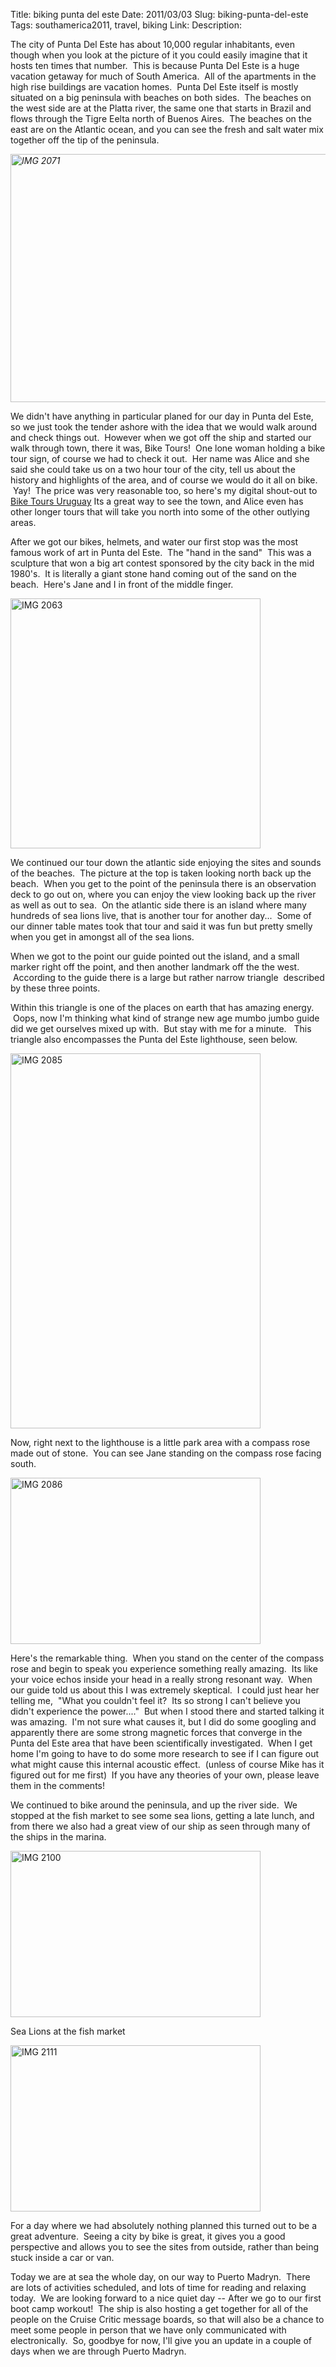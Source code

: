 Title: biking punta del este
Date: 2011/03/03
Slug: biking-punta-del-este
Tags: southamerica2011, travel, biking
Link: 
Description: 


<p>The city of Punta Del Este has about 10,000 regular inhabitants, even though when you look at the picture of it you could easily imagine that it hosts ten times that number.  This is because Punta Del Este is a huge vacation getaway for much of South America.  All of the apartments in the high rise buildings are vacation homes.  Punta Del Este itself is mostly situated on a big peninsula with beaches on both sides.  The beaches on the west side are at the Platta river, the same one that starts in Brazil and flows through the Tigre Eelta north of Buenos Aires.  The beaches on the east are on the Atlantic ocean, and you can see the fresh and salt water mix together off the tip of the peninsula.</p><p><em><img title="IMG_2071.jpg" src="http://lh3.ggpht.com/_wISL1SSAaEA/TW9_cGp7TLI/AAAAAAAAANM/sGh4oYd-uk0/IMG_2071.jpg?imgmax=800" border="0" alt="IMG 2071" width="600" height="397" /></em></p><p>We didn't have anything in particular planed for our day in Punta del Este, so we just took the tender ashore with the idea that we would walk around and check things out.  However when we got off the ship and started our walk through town, there it was, Bike Tours!  One lone woman holding a bike tour sign, of course we had to check it out.  Her name was Alice and she said she could take us on a two hour tour of the city, tell us about the history and highlights of the area, and of course we would do it all on bike.  Yay!  The price was very reasonable too, so here's my digital shout-out to <a href="http://www.biketoursuruguay.com">Bike Tours Uruguay</a> Its a great way to see the town, and Alice even has other longer tours that will take you north into some of the other outlying areas.</p><p>After we got our bikes, helmets, and water our first stop was the most famous work of art in Punta del Este.  The "hand in the sand"  This was a sculpture that won a big art contest sponsored by the city back in the mid 1980's.  It is literally a giant stone hand coming out of the sand on the beach.  Here's Jane and I in front of the middle finger.</p><p><img title="IMG_2063.jpg" src="http://lh6.ggpht.com/_wISL1SSAaEA/TW9_ecn92YI/AAAAAAAAANQ/FPCA-Mjyz20/IMG_2063.jpg?imgmax=800" border="0" alt="IMG 2063" width="400" height="400" /></p><p>We continued our tour down the atlantic side enjoying the sites and sounds of the beaches.  The picture at the top is taken looking north back up the beach.  When you get to the point of the peninsula there is an observation deck to go out on, where you can enjoy the view looking back up the river as well as out to sea.  On the atlantic side there is an island where many hundreds of sea lions live, that is another tour for another day...  Some of our dinner table mates took that tour and said it was fun but pretty smelly when you get in amongst all of the sea lions.</p><p>When we got to the point our guide pointed out the island, and a small marker right off the point, and then another landmark off the the west.  According to the guide there is a large but rather narrow triangle  described by these three points.</p><p>Within this triangle is one of the places on earth that has amazing energy.  Oops, now I'm thinking what kind of strange new age mumbo jumbo guide did we get ourselves mixed up with.  But stay with me for a minute.   This triangle also encompasses the Punta del Este lighthouse, seen below.</p><p><img title="IMG_2085.jpg" src="http://lh5.ggpht.com/_wISL1SSAaEA/TW9_gpL7RTI/AAAAAAAAANU/jmT4GtB7xdY/IMG_2085.jpg?imgmax=800" border="0" alt="IMG 2085" width="400" height="600" /></p><p>Now, right next to the lighthouse is a little park area with a compass rose made out of stone.  You can see Jane standing on the compass rose facing south.</p><p><img title="IMG_2086.jpg" src="http://lh4.ggpht.com/_wISL1SSAaEA/TW9_jUpn5lI/AAAAAAAAANY/Q5eD6bKF00A/IMG_2086.jpg?imgmax=800" border="0" alt="IMG 2086" width="400" height="266" /></p><p>Here's the remarkable thing.  When you stand on the center of the compass rose and begin to speak you experience something really amazing.  Its like your voice echos inside your head in a really strong resonant way.  When our guide told us about this I was extremely skeptical.  I could just hear her telling me,  "What you couldn't feel it?  Its so strong I can't believe you didn't experience the power...."  But when I stood there and started talking it was amazing.  I'm not sure what causes it, but I did do some googling and apparently there are some strong magnetic forces that converge in the Punta del Este area that have been scientifically investigated.  When I get home I'm going to have to do some more research to see if I can figure out what might cause this internal acoustic effect.  (unless of course Mike has it figured out for me first)  If you have any theories of your own, please leave them in the comments!</p><p>We continued to bike around the peninsula, and up the river side.  We stopped at the fish market to see some sea lions, getting a late lunch, and from there we also had a great view of our ship as seen through many of the ships in the marina.</p><p><img title="IMG_2100.jpg" src="http://lh5.ggpht.com/_wISL1SSAaEA/TW9_lQh0zZI/AAAAAAAAANc/odwHoPfp-OU/IMG_2100.jpg?imgmax=800" border="0" alt="IMG 2100" width="400" height="266" /></p><p>Sea Lions at the fish market</p><p><img title="IMG_2111.jpg" src="http://lh4.ggpht.com/_wISL1SSAaEA/TW9_nfTrXQI/AAAAAAAAANg/3Sn7dhY--tI/IMG_2111.jpg?imgmax=800" border="0" alt="IMG 2111" width="400" height="266" /></p><p>For a day where we had absolutely nothing planned this turned out to be a great adventure.  Seeing a city by bike is great, it gives you a good perspective and allows you to see the sites from outside, rather than being stuck inside a car or van.</p><p>Today we are at sea the whole day, on our way to Puerto Madryn.  There are lots of activities scheduled, and lots of time for reading and relaxing today.  We are looking forward to a nice quiet day -- After we go to our first boot camp workout!  The ship is also hosting a get together for all of the people on the Cruise Critic message boards, so that will also be a chance to meet some people in person that we have only communicated with electronically.  So, goodbye for now, I'll give you an update in a couple of days when we are through Puerto Madryn.</p><p> </p><div class="blogger-post-footer"><img width='1' height='1' src='https://blogger.googleusercontent.com/tracker/2759017781463016019-4933315479554646638?l=blog.bonelakesoftware.com' alt='' /></div>
